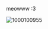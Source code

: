 meowww :3 

![1000100955](https://github.com/user-attachments/assets/4a18261f-519b-4a73-8066-63fb94925994)

